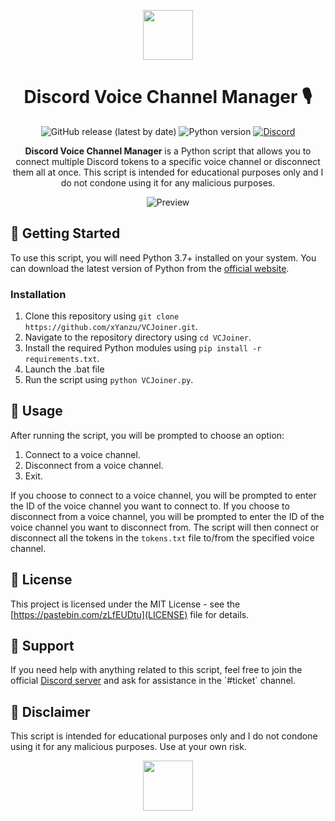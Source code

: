 <p align="center">
  <img src="https://images.emojiterra.com/google/android-nougat/512px/1f399.png" width="80" height="80">
</p>
<h1 align="center">Discord Voice Channel Manager 🎙️</h1>

<p align="center">
  <img alt="GitHub release (latest by date)" src="https://img.shields.io/github/v/release/yanzu-dev/discord-voice-channel-manager?color=brightgreen&style=flat-square">
  <img alt="Python version" src="https://img.shields.io/badge/python-3.7%20%7C%203.8%20%7C%203.9-blue?style=flat-square">
  <a href="https://discord.gg/7ckXSejWdZ"><img alt="Discord" src="https://img.shields.io/discord/your_discord_server_id_here?color=blue&label=discord&style=flat-square"></a>
</p>

<p align="center">
  <b>Discord Voice Channel Manager</b> is a Python script that allows you to connect multiple Discord tokens to a specific voice channel or disconnect them all at once. This script is intended for educational purposes only and I do not condone using it for any malicious purposes.
</p>

<p align="center">
  <img src="https://media.discordapp.net/attachments/1087802429690609684/1099516731220836362/image.png?width=628&height=426" alt="Preview">
</p>

## 🚀 Getting Started

To use this script, you will need Python 3.7+ installed on your system. You can download the latest version of Python from the [official website](https://www.python.org/downloads/).

### Installation

1. Clone this repository using `git clone https://github.com/xYanzu/VCJoiner.git`.
2. Navigate to the repository directory using `cd VCJoiner`.
3. Install the required Python modules using `pip install -r requirements.txt`.
4. Launch the .bat file
5. Run the script using `python VCJoiner.py`.

## 🎵 Usage

After running the script, you will be prompted to choose an option:

1. Connect to a voice channel.
2. Disconnect from a voice channel.
3. Exit.

If you choose to connect to a voice channel, you will be prompted to enter the ID of the voice channel you want to connect to. If you choose to disconnect from a voice channel, you will be prompted to enter the ID of the voice channel you want to disconnect from. The script will then connect or disconnect all the tokens in the `tokens.txt` file to/from the specified voice channel.

## 📄 License

This project is licensed under the MIT License - see the [https://pastebin.com/zLfEUDtu](LICENSE) file for details.

## 💬 Support

If you need help with anything related to this script, feel free to join the official [Discord server]([https://discord.gg/your_server_invite_link_here](https://discord.gg/7ckXSejWdZ)) and ask for assistance in the `#ticket` channel.

## 🚧 Disclaimer

This script is intended for educational purposes only and I do not condone using it for any malicious purposes. Use at your own risk.

<p align="center">
  <img src="https://images-ext-2.discordapp.net/external/XlIyFrzLKgPO0Ict1g_RcXMI4_1JxIZOvT_DaFaYK30/%3Fsize%3D4096/https/cdn.discordapp.com/icons/1091700912759771246/f573bcf42de85ee83f668dee8290148a.png?width=426&height=426" width="80" height="80">
  </p>
